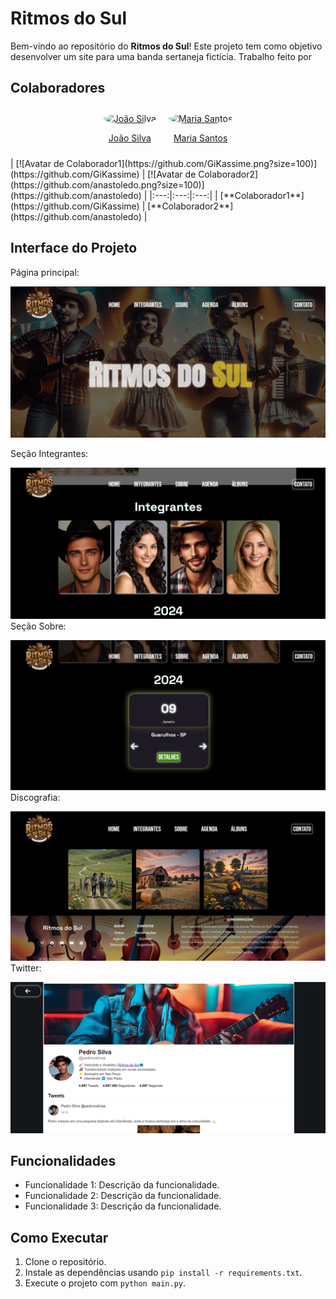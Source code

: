 # Ritmos do Sul

Bem-vindo ao repositório do **Ritmos do Sul**! Este projeto tem como objetivo desenvolver um site para uma banda sertaneja fictícia.
Trabalho feito por
## Colaboradores


<div style="display: flex; justify-content: center; flex-wrap: wrap;">
    <div style="text-align: center; margin: 10px;">
        <a href="https://github.com/GiKassime" target="_blank">
            <img src="https://github.com/GiKassime.png?size=100" alt="João Silva" style="border-radius: 50%; width: 100px; height: 100px;">
        </a>
        <p><a href="https://github.com/GiKassime" target="_blank">João Silva</a></p>
    </div>
    <div style="text-align: center; margin: 10px;">
        <a href="https://github.com/anastoledo" target="_blank">
            <img src="https://github.com/anastoledo.png?size=100" alt="Maria Santos" style="border-radius: 50%; width: 100px; height: 100px;">
        </a>
        <p><a href="https://github.com/anastoledo" target="_blank">Maria Santos</a></p>
    </div>
</div>
| [![Avatar de Colaborador1](https://github.com/GiKassime.png?size=100)](https://github.com/GiKassime) | [![Avatar de Colaborador2](https://github.com/anastoledo.png?size=100)](https://github.com/anastoledo) | 
|:---:|:---:|:---:|
| [**Colaborador1**](https://github.com/GiKassime) | [**Colaborador2**](https://github.com/anastoledo) | 

## Interface do Projeto

Página principal:

![Interface do Projeto](assets/projeto.png)

Seção Integrantes:

![Interface do Projeto](assets/integrantes.png)
Seção Sobre:

![Interface do Projeto](assets/agenda.png)
Discografia:

![Interface do Projeto](assets/discografia.png)
Twitter:

![Interface do Projeto](assets/twitter.png)

## Funcionalidades

- Funcionalidade 1: Descrição da funcionalidade.
- Funcionalidade 2: Descrição da funcionalidade.
- Funcionalidade 3: Descrição da funcionalidade.

## Como Executar

1. Clone o repositório.
2. Instale as dependências usando `pip install -r requirements.txt`.
3. Execute o projeto com `python main.py`.
